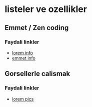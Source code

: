 # listeler ve ozellikler

## Emmet / Zen coding

### Faydali linkler

- [lorem info](https://tr.lipsum.com/)
- [emmet info](https://docs.emmet.io/cheat-sheet)

## Gorsellerle calismak

### Faydali linkler

- [lorem pics](https://picsum.photos/)